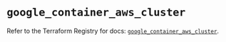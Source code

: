 # `google_container_aws_cluster`

Refer to the Terraform Registry for docs: [`google_container_aws_cluster`](https://registry.terraform.io/providers/hashicorp/google/5.39.1/docs/resources/container_aws_cluster).
